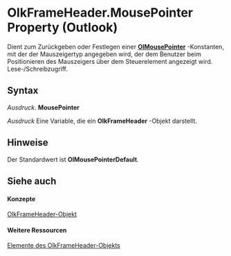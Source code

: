 
# OlkFrameHeader.MousePointer Property (Outlook)

Dient zum Zurückgeben oder Festlegen einer  **[OlMousePointer](527df8bb-000c-f108-0522-2d294858b251.md)** -Konstanten, mit der der Mauszeigertyp angegeben wird, der dem Benutzer beim Positionieren des Mauszeigers über dem Steuerelement angezeigt wird. Lese-/Schreibzugriff.


## Syntax

 _Ausdruck_. **MousePointer**

 _Ausdruck_ Eine Variable, die ein **OlkFrameHeader** -Objekt darstellt.


## Hinweise

Der Standardwert ist  **OlMousePointerDefault**.


## Siehe auch


#### Konzepte


[OlkFrameHeader-Objekt](088dd9e4-7210-6465-e337-51cb1bd10172.md)
#### Weitere Ressourcen


[Elemente des OlkFrameHeader-Objekts](http://msdn.microsoft.com/library/b514dd95-3368-0a9b-c886-d7ee28126391%28Office.15%29.aspx)